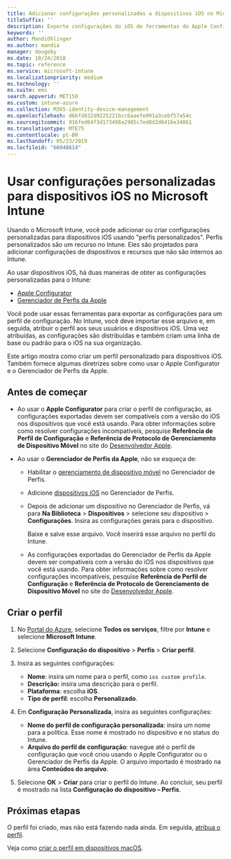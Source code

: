 ```yaml
---
title: Adicionar configurações personalizadas a dispositivos iOS no Microsoft Intune ‑ Azure | Microsoft Docs
titleSuffix: ''
description: Exporte configurações do iOS de ferramentas do Apple Configurator ou do Gerenciador de Perfis da Apple e, em seguida, importe-as para o Microsoft Intune. Essas configurações podem criar, usar e controlar configurações e recursos personalizados nos dispositivos iOS. Esse perfil personalizado pode ser atribuído ou distribuído para dispositivos iOS na sua organização para criar uma linha de base ou padrão.
keywords: ''
author: MandiOhlinger
ms.author: mandia
manager: dougeby
ms.date: 10/24/2018
ms.topic: reference
ms.service: microsoft-intune
ms.localizationpriority: medium
ms.technology: ''
ms.suite: ems
search.appverid: MET150
ms.custom: intune-azure
ms.collection: M365-identity-device-management
ms.openlocfilehash: d6bfd832d9225221bcc6aaefe091a3cebf57a54c
ms.sourcegitcommit: 916fed64f3d173498a2905c7ed8d2d6416e34061
ms.translationtype: MTE75
ms.contentlocale: pt-BR
ms.lasthandoff: 05/23/2019
ms.locfileid: "66048614"
---
```

# <a name="use-custom-settings-for-ios-devices-in-microsoft-intune"></a>Usar configurações personalizadas para dispositivos iOS no Microsoft Intune

Usando o Microsoft Intune, você pode adicionar ou criar configurações personalizadas para dispositivos iOS usando "perfis personalizados". Perfis personalizados são um recurso no Intune. Eles são projetados para adicionar configurações de dispositivos e recursos que não são internos ao Intune.

Ao usar dispositivos iOS, há duas maneiras de obter as configurações personalizadas para o Intune:

- [Apple Configurator](https://itunes.apple.com/app/apple-configurator-2/id1037126344?mt=12)
- [Gerenciador de Perfis da Apple](https://support.apple.com/profile-manager)

Você pode usar essas ferramentas para exportar as configurações para um perfil de configuração. No Intune, você deve importar esse arquivo e, em seguida, atribuir o perfil aos seus usuários e dispositivos iOS. Uma vez atribuídas, as configurações são distribuídas e também criam uma linha de base ou padrão para o iOS na sua organização.

Este artigo mostra como criar um perfil personalizado para dispositivos iOS. Também fornece algumas diretrizes sobre como usar o Apple Configurator e o Gerenciador de Perfis da Apple.

## <a name="before-you-begin"></a>Antes de começar

- Ao usar o **Apple Configurator** para criar o perfil de configuração, as configurações exportadas devem ser compatíveis com a versão do iOS nos dispositivos que você está usando. Para obter informações sobre como resolver configurações incompatíveis, pesquise **Referência de Perfil de Configuração** e **Referência de Protocolo de Gerenciamento de Dispositivo Móvel** no site do [Desenvolvedor Apple](https://developer.apple.com/).

- Ao usar o **Gerenciador de Perfis da Apple**, não se esqueça de:

  - Habilitar o [gerenciamento de dispositivo móvel](https://help.apple.com/serverapp/mac/5.7/#/apd05B9B761-D390-4A75-9251-E9AD29A61D0C) no Gerenciador de Perfis.
  - Adicione [dispositivos iOS](https://help.apple.com/profilemanager/mac/5.7/#/pm9onzap1984) no Gerenciador de Perfis.
  - Depois de adicionar um dispositivo no Gerenciador de Perfis, vá para **Na Biblioteca** > **Dispositivos** > selecione seu dispositivo > **Configurações**. Insira as configurações gerais para o dispositivo.

    Baixe e salve esse arquivo. Você inserirá esse arquivo no perfil do Intune.

  - As configurações exportadas do Gerenciador de Perfis da Apple devem ser compatíveis com a versão do iOS nos dispositivos que você está usando. Para obter informações sobre como resolver configurações incompatíveis, pesquise **Referência de Perfil de Configuração** e **Referência de Protocolo de Gerenciamento de Dispositivo Móvel** no site do [Desenvolvedor Apple](https://developer.apple.com/).

## <a name="create-the-profile"></a>Criar o perfil

1. No [Portal do Azure](https://portal.azure.com), selecione **Todos os serviços**, filtre por **Intune** e selecione **Microsoft Intune**.
2. Selecione **Configuração do dispositivo** > **Perfis** > **Criar perfil**.
3. Insira as seguintes configurações:

    - **Nome**: insira um nome para o perfil, como `ios custom profile`.
    - **Descrição:** insira uma descrição para o perfil.
    - **Plataforma**: escolha **iOS**.
    - **Tipo de perfil**: escolha **Personalizado**.

4. Em **Configuração Personalizada**, insira as seguintes configurações:

    - **Nome do perfil de configuração personalizada**: insira um nome para a política. Esse nome é mostrado no dispositivo e no status do Intune.
    - **Arquivo do perfil de configuração**: navegue até o perfil de configuração que você criou usando o Apple Configurator ou o Gerenciador de Perfis da Apple. O arquivo importado é mostrado na área **Conteúdos do arquivo**.

5. Selecione **OK** > **Criar** para criar o perfil do Intune. Ao concluir, seu perfil é mostrado na lista **Configuração do dispositivo – Perfis**.

## <a name="next-steps"></a>Próximas etapas

O perfil foi criado, mas não está fazendo nada ainda. Em seguida, [atribua o perfil](device-profile-assign.md).

Veja como [criar o perfil em dispositivos macOS](custom-settings-macos.md). 
